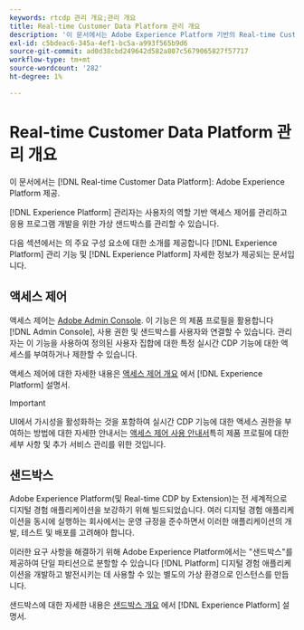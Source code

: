 ```yaml
---
keywords: rtcdp 관리 개요;관리 개요
title: Real-time Customer Data Platform 관리 개요
description: '이 문서에서는 Adobe Experience Platform 기반의 Real-time Customer Data Platform 관리 기능에 대한 개요를 제공합니다. '
exl-id: c5bdeac6-345a-4ef1-bc5a-a993f565b9d6
source-git-commit: ad0d38cbd249642d582a807c5679065827f57717
workflow-type: tm+mt
source-wordcount: '282'
ht-degree: 1%

---
```


# Real-time Customer Data Platform 관리 개요

이 문서에서는 [!DNL Real-time Customer Data Platform]: Adobe Experience Platform 제공.

[!DNL Experience Platform] 관리자는 사용자의 역할 기반 액세스 제어를 관리하고 응용 프로그램 개발을 위한 가상 샌드박스를 관리할 수 있습니다.

다음 섹션에서는 의 주요 구성 요소에 대한 소개를 제공합니다 [!DNL Experience Platform] 관리 기능 및 [!DNL Experience Platform] 자세한 정보가 제공되는 문서입니다.

## 액세스 제어

액세스 제어는 [Adobe Admin Console](https://adminconsole.adobe.com). 이 기능은 의 제품 프로필을 활용합니다 [!DNL Admin Console], 사용 권한 및 샌드박스를 사용자와 연결할 수 있습니다. 관리자는 이 기능을 사용하여 정의된 사용자 집합에 대한 특정 실시간 CDP 기능에 대한 액세스를 부여하거나 제한할 수 있습니다.

액세스 제어에 대한 자세한 내용은 [액세스 제어 개요](../../access-control/home.md) 에서 [!DNL Experience Platform] 설명서.

>[!IMPORTANT]
>
>UI에서 가시성을 활성화하는 것을 포함하여 실시간 CDP 기능에 대한 액세스 권한을 부여하는 방법에 대한 자세한 안내서는 [액세스 제어 사용 안내서](../../access-control/ui/overview.md)특히 제품 프로필에 대한 세부 사항 및 추가 서비스 관리를 위한 것입니다.

## 샌드박스

Adobe Experience Platform(및 Real-time CDP by Extension)는 전 세계적으로 디지털 경험 애플리케이션을 보강하기 위해 빌드되었습니다. 여러 디지털 경험 애플리케이션을 동시에 실행하는 회사에서는 운영 규정을 준수하면서 이러한 애플리케이션의 개발, 테스트 및 배포를 고려해야 합니다.

이러한 요구 사항을 해결하기 위해 Adobe Experience Platform에서는 &quot;샌드박스&quot;를 제공하여 단일 파티션으로 분할할 수 있습니다 [!DNL Platform] 디지털 경험 애플리케이션을 개발하고 발전시키는 데 사용할 수 있는 별도의 가상 환경으로 인스턴스를 만듭니다.

샌드박스에 대한 자세한 내용은 [샌드박스 개요](../../sandboxes/home.md) 에서 [!DNL Experience Platform] 설명서.
